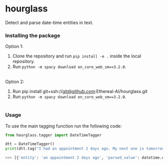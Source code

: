 # hourglass

Detect and parse date-time entities in text.

### Installing the package

Option 1:<br>
1. Clone the repository and run `pip install -e .` inside the local repository.<br>
2. Run `python -m spacy download en_core_web_sm==3.2.0`.<br><br>

Option 2:<br>
1. Run pip install git+ssh://git@github.com:Ethereal-AI/hourglass.git<br>
2. Run `python -m spacy download en_core_web_sm==3.2.0`.<br><br>

### Usage

To use the main tagging function run the following code:
```python
from hourglass.tagger import DateTimeTagger

dtt = DateTimeTagger()
print(dtt.tag("I had an appointment 2 days ago. My next one is tomorrow. 10 days from now, I would be fully vaccinated."))

>>> [{'entity': 'an appointment 2 days ago', 'parsed_value': datetime.datetime(2021, 12, 26, 22, 28, 20, 951975)}, {'entity': 'tomorrow', 'parsed_value': datetime.datetime(2021, 12, 29, 22, 28, 20, 951975)}, {'entity': '10 days', 'parsed_value': datetime.datetime(2022, 1, 7, 22, 28, 20, 951975)}]
```